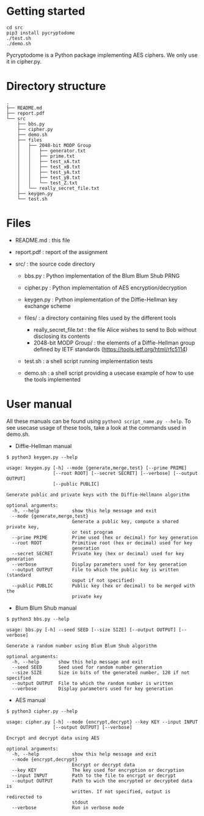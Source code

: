 # Getting started

```{shell}
cd src
pip3 install pycryptodome
./test.sh
./demo.sh
```

Pycryptodome is a Python package implementing AES ciphers. We only use it in cipher.py.

# Directory structure
```
.  
├── README.md  
├── report.pdf  
└── src  
    ├── bbs.py  
    ├── cipher.py  
    ├── demo.sh  
    ├── files  
    │   ├── 2048-bit MODP Group  
    │   │   ├── generator.txt  
    │   │   ├── prime.txt  
    │   │   ├── test_xA.txt  
    │   │   ├── test_xB.txt  
    │   │   ├── test_yA.txt  
    │   │   ├── test_yB.txt  
    │   │   └── test_Z.txt  
    │   └── really_secret_file.txt  
    ├── keygen.py  
    └── test.sh  
```

# Files

- README.md : this file
- report.pdf : report of the assignment

- src/ : the source code directory
    - bbs.py : Python implementation of the Blum Blum Shub PRNG
    - cipher.py : Python implementation of AES encryption/decryption
    - keygen.py : Python implementation of the Diffie-Hellman key exchange scheme

    - files/ : a directory containing files used by the different tools
        - really_secret_file.txt : the file Alice wishes to send to Bob without disclosing its contents
        - 2048-bit MODP Group/ : the elements of a Diffie-Hellman group defined by IETF standards (https://tools.ietf.org/html/rfc5114)
    
    - test.sh : a shell script running implementation tests
    - demo.sh : a shell script providing a usecase example of how to use the tools implemented

# User manual

All these manuals can be found using `python3 script_name.py --help`. To see usecase usage of these tools, take a look at the commands used in demo.sh.

* Diffie-Hellman manual

```
$ python3 keygen.py --help

usage: keygen.py [-h] --mode {generate,merge,test} [--prime PRIME]
                 [--root ROOT] [--secret SECRET] [--verbose] [--output OUTPUT]
                 [--public PUBLIC]

Generate public and private keys with the Diffie-Hellmann algorithm

optional arguments:
  -h, --help            show this help message and exit
  --mode {generate,merge,test}
                        Generate a public key, compute a shared private key,
                        or test program
  --prime PRIME         Prime used (hex or decimal) for key generation
  --root ROOT           Primitive root (hex or decimal) used for key
                        generation
  --secret SECRET       Private key (hex or decimal) used for key generation
  --verbose             Display parameters used for key generation
  --output OUTPUT       File to which the public key is written (standard
                        ouput if not specified)
  --public PUBLIC       Public key (hex or decimal) to be merged with the
                        private key
```

* Blum Blum Shub manual

```
$ python3 bbs.py --help

usage: bbs.py [-h] --seed SEED [--size SIZE] [--output OUTPUT] [--verbose]

Generate a random number using Blum Blum Shub algorithm

optional arguments:
  -h, --help       show this help message and exit
  --seed SEED      Seed used for random number generation
  --size SIZE      Size in bits of the generated number, 128 if not specified
  --output OUTPUT  File to which the random number is written
  --verbose        Display parameters used for key generation
```

* AES manual

```
$ python3 cipher.py --help

usage: cipher.py [-h] --mode {encrypt,decrypt} --key KEY --input INPUT
                 [--output OUTPUT] [--verbose]

Encrypt and decrypt data using AES

optional arguments:
  -h, --help            show this help message and exit
  --mode {encrypt,decrypt}
                        Encrypt or decrypt data
  --key KEY             The key used for encryption or decryption
  --input INPUT         Path to the file to encrypt or decrypt
  --output OUTPUT       Path to wich the encrypted or decrypted data is
                        written. If not specified, output is redirected to
                        stdout
  --verbose             Run in verbose mode
```